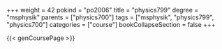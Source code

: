 +++
weight = 42
pokind = "po2006"
title = "physics799"
degree = "msphysik"
parents = ["physics700"]
tags = ["msphysik", "physics799", "physics700"]
categories = ["course"]
bookCollapseSection = false
+++

{{< genCoursePage >}}
